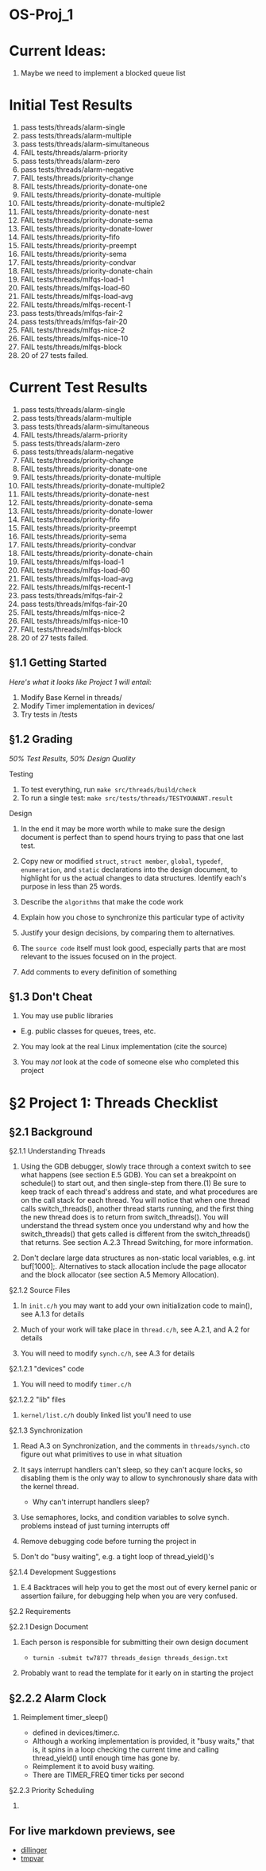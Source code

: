 OS-Proj_1
=========

Current Ideas:
==

1. Maybe we need to implement a blocked queue list

Initial Test Results
=======

1. pass tests/threads/alarm-single
1. pass tests/threads/alarm-multiple
1. pass tests/threads/alarm-simultaneous
1. FAIL tests/threads/alarm-priority
1. pass tests/threads/alarm-zero
1. pass tests/threads/alarm-negative
1. FAIL tests/threads/priority-change
1. FAIL tests/threads/priority-donate-one
1. FAIL tests/threads/priority-donate-multiple
1. FAIL tests/threads/priority-donate-multiple2
1. FAIL tests/threads/priority-donate-nest
1. FAIL tests/threads/priority-donate-sema
1. FAIL tests/threads/priority-donate-lower
1. FAIL tests/threads/priority-fifo
1. FAIL tests/threads/priority-preempt
1. FAIL tests/threads/priority-sema
1. FAIL tests/threads/priority-condvar
1. FAIL tests/threads/priority-donate-chain
1. FAIL tests/threads/mlfqs-load-1
1. FAIL tests/threads/mlfqs-load-60
1. FAIL tests/threads/mlfqs-load-avg
1. FAIL tests/threads/mlfqs-recent-1
1. pass tests/threads/mlfqs-fair-2
1. pass tests/threads/mlfqs-fair-20
1. FAIL tests/threads/mlfqs-nice-2
1. FAIL tests/threads/mlfqs-nice-10
1. FAIL tests/threads/mlfqs-block
1. 20 of 27 tests failed.

Current Test Results
====

1. pass tests/threads/alarm-single
1. pass tests/threads/alarm-multiple
1. pass tests/threads/alarm-simultaneous
1. FAIL tests/threads/alarm-priority
1. pass tests/threads/alarm-zero
1. pass tests/threads/alarm-negative
1. FAIL tests/threads/priority-change
1. FAIL tests/threads/priority-donate-one
1. FAIL tests/threads/priority-donate-multiple
1. FAIL tests/threads/priority-donate-multiple2
1. FAIL tests/threads/priority-donate-nest
1. FAIL tests/threads/priority-donate-sema
1. FAIL tests/threads/priority-donate-lower
1. FAIL tests/threads/priority-fifo
1. FAIL tests/threads/priority-preempt
1. FAIL tests/threads/priority-sema
1. FAIL tests/threads/priority-condvar
1. FAIL tests/threads/priority-donate-chain
1. FAIL tests/threads/mlfqs-load-1
1. FAIL tests/threads/mlfqs-load-60
1. FAIL tests/threads/mlfqs-load-avg
1. FAIL tests/threads/mlfqs-recent-1
1. pass tests/threads/mlfqs-fair-2
1. pass tests/threads/mlfqs-fair-20
1. FAIL tests/threads/mlfqs-nice-2
1. FAIL tests/threads/mlfqs-nice-10
1. FAIL tests/threads/mlfqs-block
1. 20 of 27 tests failed.



§1.1 Getting Started
-
*Here's what it looks like Project 1 will entail:*

1. Modify Base Kernel in threads/
2. Modify Timer implementation in devices/
3. Try tests in /tests

§1.2 Grading
-
*50% Test Results, 50% Design Quality*

Testing

1. To test everything, run `make src/threads/build/check`
2. To run a single test: `make src/tests/threads/TESTYOUWANT.result`

Design

1. In the end it may be more worth while to make sure the design document is perfect than to spend hours trying to pass that one last test.

2. Copy new or modified `struct`, `struct member`, `global`, `typedef`, `enumeration`, and `static` declarations into the design document, to highlight for us the actual changes to data structures. Identify each's purpose in less than 25 words.

3. Describe the `algorithms` that make the code work

4. Explain how you chose to synchronize this particular type of activity

5. Justify your design decisions, by comparing them to alternatives.

6. The `source code` itself must look good, especially parts that are most relevant to the issues focused on in the project.

7. Add comments to every definition of something

§1.3 Don't Cheat
-
1. You may use public libraries
 * E.g. public classes for queues, trees, etc.
2. You may look at the real Linux implementation (cite the source)

3. You may _not_ look at the code of someone else who completed this project


§2 Project 1: Threads Checklist
===============================

§2.1 Background
-

§2.1.1 Understanding Threads

1. Using the GDB debugger, slowly trace through a context switch to see what happens (see section E.5 GDB). You can set a breakpoint on schedule() to start out, and then single-step from there.(1) Be sure to keep track of each thread's address and state, and what procedures are on the call stack for each thread. You will notice that when one thread calls switch_threads(), another thread starts running, and the first thing the new thread does is to return from switch_threads(). You will understand the thread system once you understand why and how the switch_threads() that gets called is different from the switch_threads() that returns. See section A.2.3 Thread Switching, for more information.

2. Don't declare large data structures as non-static local variables, e.g. int buf[1000];. Alternatives to stack allocation include the page allocator and the block allocator (see section A.5 Memory Allocation).

§2.1.2 Source Files

1. In `init.c/h` you may want to add your own initialization code to main(), see A.1.3 for details

2. Much of your work will take place in `thread.c/h`, see A.2.1, and A.2 for details

3. You will need to modify `synch.c/h`, see A.3 for details

§2.1.2.1 "devices" code

1. You will need to modify `timer.c/h`

§2.1.2.2 "lib" files

1. `kernel/list.c/h` doubly linked list you'll need to use

§2.1.3 Synchronization

1. Read A.3 on Synchronization, and the comments in `threads/synch.c`to figure out what primitives to use in what situation

2. It says interrupt handlers can't sleep, so they can't acqure locks, so disabling them is the only way to allow to synchronously share data with the kernel thread.

    * Why can't interrupt handlers sleep?

3. Use semaphores, locks, and condition variables to solve synch. problems instead of just turning interrupts off

4. Remove debugging code before turning the project in

5. Don't do "busy waiting", e.g. a tight loop of thread_yield()'s

§2.1.4 Development Suggestions

1. E.4 Backtraces will help you to get the most out of every kernel panic or assertion failure, for debugging help when you are very confused.


§2.2 Requirements

§2.2.1 Design Document

1. Each person is responsible for submitting their own design document

    * `turnin -submit tw7877 threads_design threads_design.txt`

2. Probably want to read the template for it early on in starting the project

§2.2.2 Alarm Clock
-

1. Reimplement timer_sleep()

    * defined in devices/timer.c.
    * Although a working implementation is provided, it "busy waits," that is, it spins in a loop checking the current time and calling thread_yield() until enough time has gone by.
    * Reimplement it to avoid busy waiting.
    * There are TIMER_FREQ timer ticks per second

§2.2.3 Priority Scheduling

1.


For live markdown previews, see
-
* [dillinger]
* [tmpvar]

[dillinger]: http://dillinger.io
[tmpvar]: http://tmpvar.com/markdown.html
